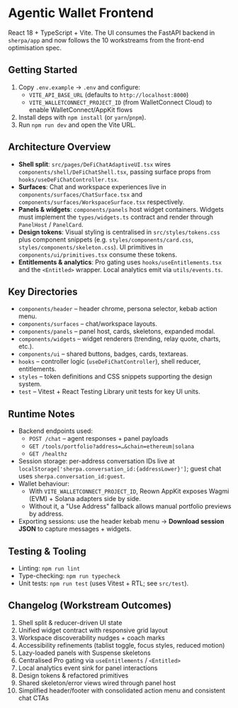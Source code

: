 Agentic Wallet Frontend
======================

React 18 + TypeScript + Vite. The UI consumes the FastAPI backend in `sherpa/app` and now follows the 10 workstreams from the front-end optimisation spec.

Getting Started
---------------

1. Copy `.env.example` → `.env` and configure:
   - `VITE_API_BASE_URL` (defaults to `http://localhost:8000`)
   - `VITE_WALLETCONNECT_PROJECT_ID` (from WalletConnect Cloud) to enable WalletConnect/AppKit flows
2. Install deps with `npm install` (or `yarn`/`pnpm`).
3. Run `npm run dev` and open the Vite URL.

Architecture Overview
---------------------

- **Shell split**: `src/pages/DeFiChatAdaptiveUI.tsx` wires `components/shell/DeFiChatShell.tsx`, passing surface props from `hooks/useDeFiChatController.tsx`.
- **Surfaces**: Chat and workspace experiences live in `components/surfaces/ChatSurface.tsx` and `components/surfaces/WorkspaceSurface.tsx` respectively.
- **Panels & widgets**: `components/panels` host widget containers. Widgets must implement the `types/widgets.ts` contract and render through `PanelHost` / `PanelCard`.
- **Design tokens**: Visual styling is centralised in `src/styles/tokens.css` plus component snippets (e.g. `styles/components/card.css`, `styles/components/skeleton.css`). UI primitives in `components/ui/primitives.tsx` consume these tokens.
- **Entitlements & analytics**: Pro gating uses `hooks/useEntitlements.tsx` and the `<Entitled>` wrapper. Local analytics emit via `utils/events.ts`.

Key Directories
---------------

- `components/header` – header chrome, persona selector, kebab action menu.
- `components/surfaces` – chat/workspace layouts.
- `components/panels` – panel host, cards, skeletons, expanded modal.
- `components/widgets` – widget renderers (trending, relay quote, charts, etc.).
- `components/ui` – shared buttons, badges, cards, textareas.
- `hooks` – controller logic (`useDeFiChatController`), shell reducer, entitlements.
- `styles` – token definitions and CSS snippets supporting the design system.
- `test` – Vitest + React Testing Library unit tests for key UI units.

Runtime Notes
-------------

- Backend endpoints used:
  - `POST /chat` – agent responses + panel payloads
  - `GET /tools/portfolio?address=…&chain=ethereum|solana`
  - `GET /healthz`
- Session storage: per-address conversation IDs live at `localStorage['sherpa.conversation_id:{addressLower}']`; guest chat uses `sherpa.conversation_id:guest`.
- Wallet behaviour:
  - With `VITE_WALLETCONNECT_PROJECT_ID`, Reown AppKit exposes Wagmi (EVM) + Solana adapters side by side.
  - Without it, a "Use Address" fallback allows manual portfolio previews by address.
- Exporting sessions: use the header kebab menu → **Download session JSON** to capture messages + widgets.

Testing & Tooling
-----------------

- Linting: `npm run lint`
- Type-checking: `npm run typecheck`
- Unit tests: `npm run test` (uses Vitest + RTL; see `src/test`).

Changelog (Workstream Outcomes)
-------------------------------

1. Shell split & reducer-driven UI state
2. Unified widget contract with responsive grid layout
3. Workspace discoverability nudges + coach marks
4. Accessibility refinements (tablist toggle, focus styles, reduced motion)
5. Lazy-loaded panels with Suspense skeletons
6. Centralised Pro gating via `useEntitlements` / `<Entitled>`
7. Local analytics event sink for panel interactions
8. Design tokens & refactored primitives
9. Shared skeleton/error views wired through panel host
10. Simplified header/footer with consolidated action menu and consistent chat CTAs

